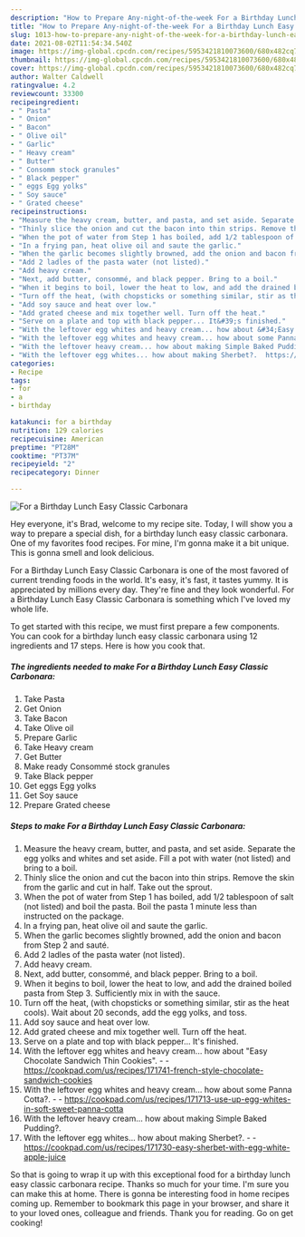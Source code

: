 ```yaml
---
description: "How to Prepare Any-night-of-the-week For a Birthday Lunch Easy Classic Carbonara"
title: "How to Prepare Any-night-of-the-week For a Birthday Lunch Easy Classic Carbonara"
slug: 1013-how-to-prepare-any-night-of-the-week-for-a-birthday-lunch-easy-classic-carbonara
date: 2021-08-02T11:54:34.540Z
image: https://img-global.cpcdn.com/recipes/5953421810073600/680x482cq70/for-a-birthday-lunch-easy-classic-carbonara-recipe-main-photo.jpg
thumbnail: https://img-global.cpcdn.com/recipes/5953421810073600/680x482cq70/for-a-birthday-lunch-easy-classic-carbonara-recipe-main-photo.jpg
cover: https://img-global.cpcdn.com/recipes/5953421810073600/680x482cq70/for-a-birthday-lunch-easy-classic-carbonara-recipe-main-photo.jpg
author: Walter Caldwell
ratingvalue: 4.2
reviewcount: 33300
recipeingredient:
- " Pasta"
- " Onion"
- " Bacon"
- " Olive oil"
- " Garlic"
- " Heavy cream"
- " Butter"
- " Consomm stock granules"
- " Black pepper"
- " eggs Egg yolks"
- " Soy sauce"
- " Grated cheese"
recipeinstructions:
- "Measure the heavy cream, butter, and pasta, and set aside. Separate the egg yolks and whites and set aside. Fill a pot with water (not listed) and bring to a boil."
- "Thinly slice the onion and cut the bacon into thin strips. Remove the skin from the garlic and cut in half. Take out the sprout."
- "When the pot of water from Step 1 has boiled, add 1/2 tablespoon of salt (not listed) and boil the pasta. Boil the pasta 1 minute less than instructed on the package."
- "In a frying pan, heat olive oil and saute the garlic."
- "When the garlic becomes slightly browned, add the onion and bacon from Step 2 and sauté."
- "Add 2 ladles of the pasta water (not listed)."
- "Add heavy cream."
- "Next, add butter, consommé, and black pepper. Bring to a boil."
- "When it begins to boil, lower the heat to low, and add the drained boiled pasta from Step 3. Sufficiently mix in with the sauce."
- "Turn off the heat, (with chopsticks or something similar, stir as the heat cools). Wait about 20 seconds, add the egg yolks, and toss."
- "Add soy sauce and heat over low."
- "Add grated cheese and mix together well. Turn off the heat."
- "Serve on a plate and top with black pepper... It&#39;s finished."
- "With the leftover egg whites and heavy cream... how about &#34;Easy Chocolate Sandwich Thin Cookies&#34;.  https://cookpad.com/us/recipes/171741-french-style-chocolate-sandwich-cookies"
- "With the leftover egg whites and heavy cream... how about some Panna Cotta?.  https://cookpad.com/us/recipes/171713-use-up-egg-whites-in-soft-sweet-panna-cotta"
- "With the leftover heavy cream... how about making Simple Baked Pudding?."
- "With the leftover egg whites... how about making Sherbet?.  https://cookpad.com/us/recipes/171730-easy-sherbet-with-egg-white-apple-juice"
categories:
- Recipe
tags:
- for
- a
- birthday

katakunci: for a birthday 
nutrition: 129 calories
recipecuisine: American
preptime: "PT28M"
cooktime: "PT37M"
recipeyield: "2"
recipecategory: Dinner

---
```



![For a Birthday Lunch Easy Classic Carbonara](https://img-global.cpcdn.com/recipes/5953421810073600/680x482cq70/for-a-birthday-lunch-easy-classic-carbonara-recipe-main-photo.jpg)

Hey everyone, it's Brad, welcome to my recipe site. Today, I will show you a way to prepare a special dish, for a birthday lunch easy classic carbonara. One of my favorites food recipes. For mine, I'm gonna make it a bit unique. This is gonna smell and look delicious.



For a Birthday Lunch Easy Classic Carbonara is one of the most favored of current trending foods in the world. It's easy, it's fast, it tastes yummy. It is appreciated by millions every day. They're fine and they look wonderful. For a Birthday Lunch Easy Classic Carbonara is something which I've loved my whole life.


To get started with this recipe, we must first prepare a few components. You can cook for a birthday lunch easy classic carbonara using 12 ingredients and 17 steps. Here is how you cook that.

<!--inarticleads1-->

##### The ingredients needed to make For a Birthday Lunch Easy Classic Carbonara:

1. Take  Pasta
1. Get  Onion
1. Take  Bacon
1. Take  Olive oil
1. Prepare  Garlic
1. Take  Heavy cream
1. Get  Butter
1. Make ready  Consommé stock granules
1. Take  Black pepper
1. Get  eggs Egg yolks
1. Get  Soy sauce
1. Prepare  Grated cheese




<!--inarticleads2-->

##### Steps to make For a Birthday Lunch Easy Classic Carbonara:

1. Measure the heavy cream, butter, and pasta, and set aside. Separate the egg yolks and whites and set aside. Fill a pot with water (not listed) and bring to a boil.
1. Thinly slice the onion and cut the bacon into thin strips. Remove the skin from the garlic and cut in half. Take out the sprout.
1. When the pot of water from Step 1 has boiled, add 1/2 tablespoon of salt (not listed) and boil the pasta. Boil the pasta 1 minute less than instructed on the package.
1. In a frying pan, heat olive oil and saute the garlic.
1. When the garlic becomes slightly browned, add the onion and bacon from Step 2 and sauté.
1. Add 2 ladles of the pasta water (not listed).
1. Add heavy cream.
1. Next, add butter, consommé, and black pepper. Bring to a boil.
1. When it begins to boil, lower the heat to low, and add the drained boiled pasta from Step 3. Sufficiently mix in with the sauce.
1. Turn off the heat, (with chopsticks or something similar, stir as the heat cools). Wait about 20 seconds, add the egg yolks, and toss.
1. Add soy sauce and heat over low.
1. Add grated cheese and mix together well. Turn off the heat.
1. Serve on a plate and top with black pepper... It&#39;s finished.
1. With the leftover egg whites and heavy cream... how about &#34;Easy Chocolate Sandwich Thin Cookies&#34;. -  - https://cookpad.com/us/recipes/171741-french-style-chocolate-sandwich-cookies
1. With the leftover egg whites and heavy cream... how about some Panna Cotta?. -  - https://cookpad.com/us/recipes/171713-use-up-egg-whites-in-soft-sweet-panna-cotta
1. With the leftover heavy cream... how about making Simple Baked Pudding?.
1. With the leftover egg whites... how about making Sherbet?. -  - https://cookpad.com/us/recipes/171730-easy-sherbet-with-egg-white-apple-juice




So that is going to wrap it up with this exceptional food for a birthday lunch easy classic carbonara recipe. Thanks so much for your time. I'm sure you can make this at home. There is gonna be interesting food in home recipes coming up. Remember to bookmark this page in your browser, and share it to your loved ones, colleague and friends. Thank you for reading. Go on get cooking!
